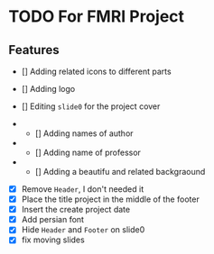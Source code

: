 # TODO For FMRI Project

## Features

- [] Adding related icons to different parts
- [] Adding logo
- [] Editing `slide0` for the project cover

- - [] Adding names of author
- - [] Adding name of professor
- - [] Adding a beautifu and related backgraound

- [x] Remove `Header`, I don't needed it
- [x] Place the title project in the middle of the footer
- [x] Insert the create project date
- [x] Add persian font
- [x] Hide `Header` and `Footer` on slide0
- [x] fix moving slides
